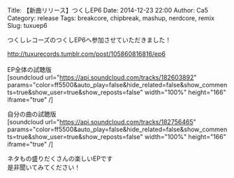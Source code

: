 Title: 【新曲リリース】つくしEP6
Date: 2014-12-23 22:00
Author: Ca5
Category: release
Tags: breakcore, chipbreak, mashup, nerdcore, remix
Slug: tuxuep6

つくしレコーズのつくしEP6へ参加させていただきました！

[http://tuxurecords.tumblr.com/post/105860816816/ep6  
](http://tuxurecords.tumblr.com/post/105860816816/ep6)  
EP全体の試聴版  
[soundcloud url="https://api.soundcloud.com/tracks/182603892"
params="color=ff5500&auto\_play=false&hide\_related=false&show\_comments=true&show\_user=true&show\_reposts=false"
width="100%" height="166" iframe="true" /]

自分の曲の試聴版  
[soundcloud url="https://api.soundcloud.com/tracks/182756465"
params="color=ff5500&auto\_play=false&hide\_related=false&show\_comments=true&show\_user=true&show\_reposts=false"
width="100%" height="166" iframe="true" /]

ネタもの盛りだくさんの楽しいEPです  
是非聞いてみてください！
